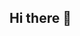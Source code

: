 ## Hi there 👋

<!--
**PDK205/PDK205** is a ✨ _special_ ✨ repository because its `README.md` (this file) appears on your GitHub profile.

Here are some ideas to get you started:

- 🔭 I’m currently working on ...djjnz
- 🌱 I’m currently learning ...
- 👯 I’m looking to collaborate on ...
- 🤔 I’m looking for help with ...gj
- 💬 Ask me about ...dfg(hnvdks
- 📫 How to reach me: ...eu
- 😄 Pronouns: ...pdkcrjvt
- ⚡ Fun fact: ...khndidrroelbow
-->
